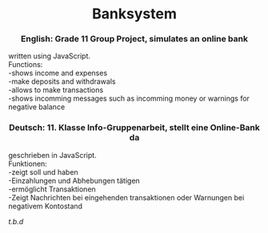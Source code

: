 <h1>
  <center>Banksystem</center>
</h1>
<h3>
  <center>English: Grade 11 Group Project, simulates an online bank</center>
</h3>
<p>
  written using JavaScript.
  <br>Functions:
  <br>  -shows income and expenses
  <br>  -make deposits and withdrawals
  <br>  -allows to make transactions
  <br>  -shows incomming messages such as incomming money or warnings for negative balance
</p>

<h3>
  <center>Deutsch: 11. Klasse Info-Gruppenarbeit, stellt eine Online-Bank da</center>
</h3>

<p>
  geschrieben in JavaScript.
  <br>Funktionen:
  <br>  -zeigt soll und haben
  <br>  -Einzahlungen und Abhebungen tätigen
  <br>  -ermöglicht Transaktionen
  <br>  -Zeigt Nachrichten bei eingehenden transaktionen oder Warnungen bei negativem Kontostand
</p>
<p>
  <i>t.b.d</i>
</p>
